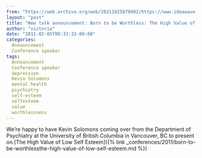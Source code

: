 ```yaml
---
from: "https://web.archive.org/web/20211025070402/https://www.ideawave.ca/new-talk-announcement-born-to-be-worthlessthe-high-value-of-low-self-esteem/"
layout: "post"
title: "New talk announcement: Born to be Worthless: The High Value of Low Self Esteem"
author: "victoria"
date: "2011-02-05T00:31:32-08:00"
categories:
  Announcement
  Conference speaker
tags: 
  Announcement
  Conference speaker
  depression
  Kevin Solomons
  mental health
  psychiatry
  self-esteem
  selfesteem
  value
  worthlessness
---
```


We’re happy to have Kevin Solomons coming over from the Department of Psychiatry at the University of British Columbia in Vancouver, BC to present on [The High Value of Low Self Esteem]({% link _conferences/2011/born-to-be-worthlessthe-high-value-of-low-self-esteem.md %})

